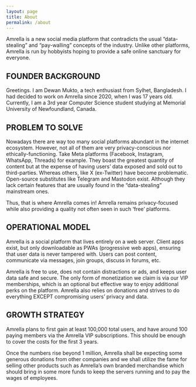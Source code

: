 ```yaml
---
layout: page
title: About
permalink: /about
---
```


Amrella is a new social media platform that contradicts the usual “data-stealing” and “pay-walling” concepts of the industry. Unlike other platforms, Amrella is run by hobbyists hoping to provide a safe online sanctuary for everyone.


## FOUNDER BACKGROUND
Greetings. I am Dewan Mukto, a tech enthusiast from Sylhet, Bangladesh. I had decided to work on Amrella since 2020, when I was 17 years old. Currently, I am a 3rd year Computer Science student studying at Memorial University of Newfoundland, Canada.


## PROBLEM TO SOLVE
Nowadays there are way too many social platforms abundant in the internet ecosystem. However, not all of them are very privacy-conscious nor ethically-functioning. Take Meta platforms (Facebook, Instagram, WhatsApp, Threads) for example. They boast the greatest quantity of content but at the expense of having users’ data exposed and sold out to third-parties. Whereas others, like X (ex-Twitter) have become problematic. Open-source substitutes like Telegram and Mastodon exist. Although they lack certain features that are usually found in the “data-stealing” mainstream ones.

Thus, that is where Amrella comes in! Amrella remains privacy-focused while also providing a quality not often seen in such ‘free’ platforms.


## OPERATIONAL MODEL
Amrella is a social platform that lives entirely on a web server. Client apps exist, but only downloadable as PWAs (progressive web apps), ensuring that user data is never tampered with. Users can post content, communicate via messages, join groups, discuss in forums, etc.

Amrella is free to use, does not contain distractions or ads, and keeps user data safe and secure. The only form of monetization we claim is via our VIP memberships, which is an optional but effective way to enjoy additional perks on the platform. Amrella also relies on donations and strives to do everything EXCEPT compromising users’ privacy and data.


## GROWTH STRATEGY
Amrella plans to first gain at least 100,000 total users, and have around 100 paying members via the Amrella VIP subscriptions. This should be enough to cover the costs for the first 3 years.

Once the numbers rise beyond 1 million, Amrella shall be expecting some generous donations from other companies and we shall utilize the fame for selling other products such as Amrella’s own branded merchandise which should bring in some more funds to keep the servers running and to pay the wages of employees.
